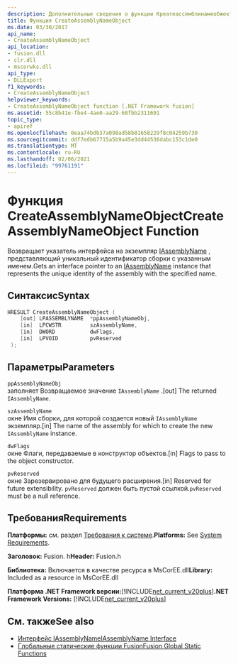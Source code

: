 ```yaml
---
description: Дополнительные сведения о функции Креатеассемблинамеобжект
title: Функция CreateAssemblyNameObject
ms.date: 03/30/2017
api_name:
- CreateAssemblyNameObject
api_location:
- fusion.dll
- clr.dll
- mscorwks.dll
api_type:
- DLLExport
f1_keywords:
- CreateAssemblyNameObject
helpviewer_keywords:
- CreateAssemblyNameObject function [.NET Framework fusion]
ms.assetid: 55c8b41e-fbe4-4ae0-aa29-68fbb2311691
topic_type:
- apiref
ms.openlocfilehash: 0eaa74bdb37a098ad58b81658229f8c04259b730
ms.sourcegitcommit: ddf7edb67715a5b9a45e3dd44536dabc153c1de0
ms.translationtype: MT
ms.contentlocale: ru-RU
ms.lasthandoff: 02/06/2021
ms.locfileid: "99761191"
---
```

# <a name="createassemblynameobject-function"></a><span data-ttu-id="ed969-103">Функция CreateAssemblyNameObject</span><span class="sxs-lookup"><span data-stu-id="ed969-103">CreateAssemblyNameObject Function</span></span>

<span data-ttu-id="ed969-104">Возвращает указатель интерфейса на экземпляр [IAssemblyName](iassemblyname-interface.md) , представляющий уникальный идентификатор сборки с указанным именем.</span><span class="sxs-lookup"><span data-stu-id="ed969-104">Gets an interface pointer to an [IAssemblyName](iassemblyname-interface.md) instance that represents the unique identity of the assembly with the specified name.</span></span>  
  
## <a name="syntax"></a><span data-ttu-id="ed969-105">Синтаксис</span><span class="sxs-lookup"><span data-stu-id="ed969-105">Syntax</span></span>  
  
```cpp  
HRESULT CreateAssemblyNameObject (  
    [out] LPASSEMBLYNAME  *ppAssemblyNameObj,  
    [in]  LPCWSTR         szAssemblyName,  
    [in]  DWORD           dwFlags,  
    [in]  LPVOID          pvReserved  
 );  
```  
  
## <a name="parameters"></a><span data-ttu-id="ed969-106">Параметры</span><span class="sxs-lookup"><span data-stu-id="ed969-106">Parameters</span></span>  

 `ppAssemblyNameObj`  
 <span data-ttu-id="ed969-107">заполняет Возвращаемое значение `IAssemblyName` .</span><span class="sxs-lookup"><span data-stu-id="ed969-107">[out] The returned `IAssemblyName`.</span></span>  
  
 `szAssemblyName`  
 <span data-ttu-id="ed969-108">окне Имя сборки, для которой создается новый `IAssemblyName` экземпляр.</span><span class="sxs-lookup"><span data-stu-id="ed969-108">[in] The name of the assembly for which to create the new `IAssemblyName` instance.</span></span>  
  
 `dwFlags`  
 <span data-ttu-id="ed969-109">окне Флаги, передаваемые в конструктор объектов.</span><span class="sxs-lookup"><span data-stu-id="ed969-109">[in] Flags to pass to the object constructor.</span></span>  
  
 `pvReserved`  
 <span data-ttu-id="ed969-110">окне Зарезервировано для будущего расширения.</span><span class="sxs-lookup"><span data-stu-id="ed969-110">[in] Reserved for future extensibility.</span></span> <span data-ttu-id="ed969-111">`pvReserved` должен быть пустой ссылкой.</span><span class="sxs-lookup"><span data-stu-id="ed969-111">`pvReserved` must be a null reference.</span></span>  
  
## <a name="requirements"></a><span data-ttu-id="ed969-112">Требования</span><span class="sxs-lookup"><span data-stu-id="ed969-112">Requirements</span></span>  

 <span data-ttu-id="ed969-113">**Платформы:** см. раздел [Требования к системе](../../get-started/system-requirements.md).</span><span class="sxs-lookup"><span data-stu-id="ed969-113">**Platforms:** See [System Requirements](../../get-started/system-requirements.md).</span></span>  
  
 <span data-ttu-id="ed969-114">**Заголовок:** Fusion. h</span><span class="sxs-lookup"><span data-stu-id="ed969-114">**Header:** Fusion.h</span></span>  
  
 <span data-ttu-id="ed969-115">**Библиотека:** Включается в качестве ресурса в MsCorEE.dll</span><span class="sxs-lookup"><span data-stu-id="ed969-115">**Library:** Included as a resource in MsCorEE.dll</span></span>  
  
 <span data-ttu-id="ed969-116">**Платформа .NET Framework версии:**[!INCLUDE[net_current_v20plus](../../../../includes/net-current-v20plus-md.md)]</span><span class="sxs-lookup"><span data-stu-id="ed969-116">**.NET Framework Versions:** [!INCLUDE[net_current_v20plus](../../../../includes/net-current-v20plus-md.md)]</span></span>  
  
## <a name="see-also"></a><span data-ttu-id="ed969-117">См. также</span><span class="sxs-lookup"><span data-stu-id="ed969-117">See also</span></span>

- [<span data-ttu-id="ed969-118">Интерфейс IAssemblyName</span><span class="sxs-lookup"><span data-stu-id="ed969-118">IAssemblyName Interface</span></span>](iassemblyname-interface.md)
- [<span data-ttu-id="ed969-119">Глобальные статические функции Fusion</span><span class="sxs-lookup"><span data-stu-id="ed969-119">Fusion Global Static Functions</span></span>](fusion-global-static-functions.md)
